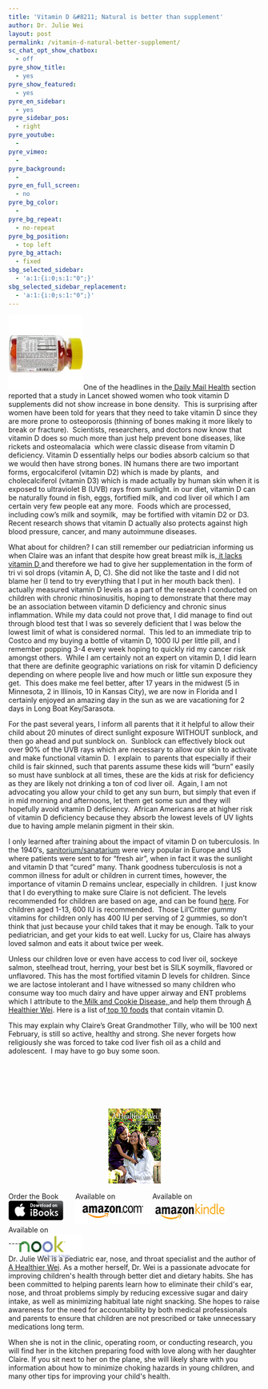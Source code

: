 ```yaml
---
title: 'Vitamin D &#8211; Natural is better than supplement'
author: Dr. Julie Wei
layout: post
permalink: /vitamin-d-natural-better-supplement/
sc_chat_opt_show_chatbox:
  - off
pyre_show_title:
  - yes
pyre_show_featured:
  - yes
pyre_en_sidebar:
  - yes
pyre_sidebar_pos:
  - right
pyre_youtube:
  - 
pyre_vimeo:
  - 
pyre_background:
  - 
pyre_en_full_screen:
  - no
pyre_bg_color:
  - 
pyre_bg_repeat:
  - no-repeat
pyre_bg_position:
  - top left
pyre_bg_attach:
  - fixed
sbg_selected_sidebar:
  - 'a:1:{i:0;s:1:"0";}'
sbg_selected_sidebar_replacement:
  - 'a:1:{i:0;s:1:"0";}'
---
```

<img class="alignleft size-thumbnail wp-image-835" alt="vitamin D" src="/wp-content/uploads/2013/10/vitamin-D-150x150.jpg" width="150" height="150" />One of the headlines in the[ Daily Mail Health][1] section reported that a study in Lancet showed women who took vitamin D supplements did not show increase in bone density.  This is surprising after women have been told for years that they need to take vitamin D since they are more prone to osteoporosis (thinning of bones making it more likely to break or fracture).  Scientists, researchers, and doctors now know that vitamin D does so much more than just help prevent bone diseases, like rickets and osteomalacia  which were classic disease from vitamin D deficiency. Vitamin D essentially helps our bodies absorb calcium so that we would then have strong bones. IN humans there are two important forms, ergocalciferol (vitamin D2) which is made by plants,  and cholecalciferol (vitamin D3) which is made actually by human skin when it is exposed to ultraviolet B (UVB) rays from sunlight. in our diet, vitamin D can be naturally found in fish, eggs, fortified milk, and cod liver oil which I am certain very few people eat any more.  Foods which are processed, including cow&#8217;s milk and soymilk,  may be fortified with vitamin D2 or D3. Recent research shows that vitamin D actually also protects against high blood pressure, cancer, and many autoimmune diseases.

What about for children? I can still remember our pediatrician informing us when Claire was an infant that despite how great breast milk is,[ it lacks vitamin D ][2]and therefore we had to give her supplementation in the form of tri vi sol drops (vitamin A, D, C). She did not like the taste and I did not blame her (I tend to try everything that I put in her mouth back then).  I actually measured vitamin D levels as a part of the research I conducted on children with chronic rhinosinusitis, hoping to demonstrate that there may be an association between vitamin D deficiency and chronic sinus inflammation. While my data could not prove that, I did manage to find out through blood test that I was so severely deficient that I was below the lowest limit of what is considered normal.  This led to an immediate trip to Costco and my buying a bottle of vitamin D, 1000 IU per little pill, and I remember popping 3-4 every week hoping to quickly rid my cancer risk amongst others.  While I am certainly not an expert on vitamin D, I did learn that there are definite geographic variations on risk for vitamin D deficiency depending on where people live and how much or little sun exposure they get.  This does make me feel better, after 17 years in the midwest (5 in Minnesota, 2 in Illinois, 10 in Kansas City), we are now in Florida and I certainly enjoyed an amazing day in the sun as we are vacationing for 2 days in Long Boat Key/Sarasota.

For the past several years, I inform all parents that it it helpful to allow their child about 20 minutes of direct sunlight exposure WITHOUT sunblock, and then go ahead and put sunblock on.  Sunblock can effectively block out over 90% of the UVB rays which are necessary to allow our skin to activate and make functional vitamin D.  I explain  to parents that especially if their child is fair skinned, such that parents assume these kids will &#8220;burn&#8221; easily so must have sunblock at all times, these are the kids at risk for deficiency as they are likely not drinking a ton of cod liver oil.  Again, I am not advocating you allow your child to get any sun burn, but simply that even if in mid morning and afternoons, let them get some sun and they will hopefully avoid vitamin D deficiency.  African Americans are at higher risk of vitamin D deficiency because they absorb the lowest levels of UV lights due to having ample melanin pigment in their skin.

I only learned after training about the impact of vitamin D on tuberculosis. In the 1940&#8242;s, [sanitorium/sanatarium][3] were very popular in Europe and US where patients were sent to for &#8220;fresh air&#8221;, when in fact it was the sunlight and vitamin D that &#8220;cured&#8221; many. Thank goodness tuberculosis is not a common illness for adult or children in current times, however, the importance of vitamin D remains unclear, especially in children.  I just know that I do everything to make sure Claire is not deficient. The levels recommended for children are based on age, and can be found [here][4]. For children aged 1-13, 600 IU is recommended.  Those Lil&#8217;Critter gummy vitamins for children only has 400 IU per serving of 2 gummies, so don&#8217;t think that just because your child takes that it may be enough. Talk to your pediatrician, and get your kids to eat well. Lucky for us, Claire has always loved salmon and eats it about twice per week.

Unless our children love or even have access to cod liver oil, sockeye salmon, steelhead trout, herring, your best bet is SILK soymilk, flavored or unflavored. This has the most fortified vitamin D levels for children. Since we are lactose intolerant and I have witnessed so many children who consume way too much dairy and have upper airway and ENT problems which I attribute to the[ Milk and Cookie Disease, ][5]and help them through [A Healthier Wei][6]. Here is a list of[ top 10 foods][7] that contain vitamin D.

This may explain why Claire&#8217;s Great Grandmother Tilly, who will be 100 next February, is still so active, healthy and strong. She never forgets how religiously she was forced to take cod liver fish oil as a child and adolescent.  I may have to go buy some soon.

&nbsp;

&nbsp;

&nbsp;

<span style="width:105px;display:table;margin:0 auto;"><a href="the-book/"><img src="/wp-content/uploads/2014/04/AHealthierWei_cover_150.png" /></a></span>

<p style="height:80px">
  <span style="width:130px;display:inline-block;vertical-align:top;"> Order the Book <a href="https://itunes.apple.com/us/book/a-healthier-wei/id806784060?ls=1&mt=11#" target="_blank" > <img class="size-full wp-image-944" alt="Apple iBooks" title="Apple iBooks" src="/wp-content/uploads/2014/02/Download_on_iBooks_Badge_US-UK_110x40_090513.png" width="110" height="40" /></a> </span> <span style="width:150px;display:inline-block;vertical-align:top;">Available on <a href="http://amzn.to/1fSNqeb" target="_blank" > <img class="size-full wp-image-945" alt="Amazon.com" title="Amazon.com" src="/wp-content/uploads/2014/02/amazon_com_logo_160.jpg" width="160" height="47" /> </a> </span> <span  style="width:150px;display:inline-block;vertical-align:top;">Available on <a href="http://amzn.to/1eHEfNl" target="_blank" > <img class="size-full wp-image-946" alt="Amazon Kindle" title="Amazon Kindle" src="/wp-content/uploads/2014/02/kindle_logo_160.jpg" width="160" height="43" /> </a> </span> <span style="width:150px;display:inline-block;vertical-align:top;">Available on <a href="http://www.barnesandnoble.com/w/a-healthier-wei-julie-wei/1118260302?ean=2940148244592&itm=1&usri=2940148244592" target="_blank" > <img class="size-full wp-image-947" alt="Nook" title="Nook" src="/wp-content/uploads/2014/02/nook_logo_160.png" width="160" height="52" /></a> </span>
</p>

\-----

Dr. Julie Wei is a pediatric ear, nose, and throat specialist and the author of [A Healthier Wei][8]. As a mother herself, Dr. Wei is a passionate advocate for improving children's health through better diet and dietary habits. She has been committed to helping parents learn how to eliminate their child's ear, nose, and throat problems simply by reducing excessive sugar and dairy intake, as well as minimizing habitual late night snacking. She hopes to raise awareness for the need for accountability by both medical professionals and parents to ensure that children are not prescribed or take unnecessary medications long term. 

When she is not in the clinic, operating room, or conducting research, you will find her in the kitchen preparing food with love along with her daughter Claire. If you sit next to her on the plane, she will likely share with you information about how to minimize choking hazards in young children, and many other tips for improving your child's health.

 [1]: http://www.dailymail.co.uk/health/article-2453151/No-bone-boost-Vitamin-D-supplements-women-trying-prevent-osteoporosis.html?ico=health^headlines
 [2]: http://www.cdc.gov/breastfeeding/recommendations/vitamin_d.htm
 [3]: http://www.ncbi.nlm.nih.gov/pmc/articles/PMC1079536/
 [4]: http://ods.od.nih.gov/factsheets/VitaminD-QuickFacts/
 [5]: http://www.dailymail.co.uk/news/article-2418533/Could-milk-cookies-make-child-ill-Doctor-fears-bedtime-treats-cause-health-problems.html
 [6]: the-book/ "The Book"
 [7]: //http://www.healthaliciousness.com/articles/high-vitamin-D-foods.php
 [8]: the-book